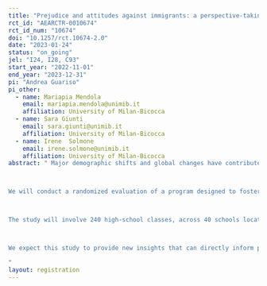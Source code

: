 ```yaml
---
title: "Prejudice and attitudes against immigrants: a perspective-taking intervention in high schools in italy"
rct_id: "AEARCTR-0010674"
rct_id_num: "10674"
doi: "10.1257/rct.10674-2.0"
date: "2023-01-24"
status: "on_going"
jel: "I24, I28, C93"
start_year: "2022-11-01"
end_year: "2023-12-31"
pi: "Andrea Guariso"
pi_other:
  - name: Mariapia Mendola
    email: mariapia.mendola@unimib.it
    affiliation: University of Milan-Bicocca
  - name: Sara Giunti
    email: sara.giunti@unimib.it
    affiliation: University of Milan-Bicocca
  - name: Irene  Solmone
    email: irene.solmone@unimib.it
    affiliation: University of Milan-Bicocca
abstract: " Major demographic shifts and global changes have contributed to the increasing diversity in the composition of the population in Italy. The country has been relentlessly involved in population aging and demographic decline, while at the same time turning from a historical emigration country to a major destination for (young) migrants and asylum seekers from neighbouring regions. This change in the demographic composition has significant implications for social integration at the local level, with major challenges posed by hostile attitudes towards immigrants and minority groups, including prejudices, discrimination, and xenophobia. This project investigates the potential role of educational programs in shaping attitudes toward immigrants and cultural diversity among youth, with the final goal of designing effective integration policies for inter-group relations and an inclusive society.

We will conduct a randomized evaluation of a program designed to foster intercultural dialogue and social inclusion through perspective-taking activities that can encourage students to break down stereotypes and consider cultural diversity and integration as a value. The program is implemented by the Italian-based NGO Helpcode and has been created by a multidisciplinary team of social scientists, pedagogical consultants, and multimedia developers within a framework of ‘active learning’. 

The study will involve 240 high-school classes, across 40 schools located in the provinces of the two Italian cities of Milano and Genova. Due to resource constraints, the program can only be delivered to 120 classes during the school year 2022-2023. Other classes will be covered in the future, depending on the success of this initial phase and on future funding availability. The classes that will receive the program in this initial phase will be randomly selected among available classes within each target school. We will then conduct two rounds of data collection (baseline and endline), surveying a sample of about 17 students per class, for a total of about 4,080 students. Our primary outcome of interest will be attitudes towards migrants, as captured through a combination of measures, that include the Implicit Association Test (IAT), behavioural games, and self-reported measures. Our surveys will also allow us to capture a wider range of outcomes and discuss the mechanisms behind the observed impact.

We expect this study to provide new insights that can directly inform practitioners and policymakers to design programs and policies aimed at handling the complexity of population changes and creating an open and inclusive society. 
"
layout: registration
---
```


